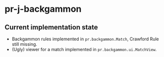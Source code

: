 # pr-j-backgammon

## Current implementation state
- Backgammon rules implemented in `pr.backgammon.Match`, Crawford Rule still missing.
- (Ugly) viewer for a match implemented in `pr.backgammon.ui.MatchView`.
